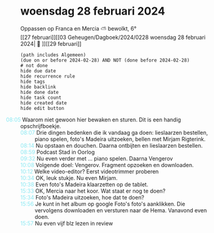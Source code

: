 # woensdag 28 februari 2024

Oppassen op Franca en Mercia ⛅ bewolkt, 6°<br>[[27 februari]][[03 Geheugen/Dagboek/2024/0228 woensdag 28 februari 2024| 📓 ]][[29 februari]]
```tasks
(path includes Algemeen)
(due on or before 2024-02-28) AND NOT (done before 2024-02-28)
# not done
hide due date
hide recurrence rule
hide tags
hide backlink
hide done date
hide task count
hide created date
hide edit button
```
<p style="padding-left: 2 to.7em; text-indent: -2.7em; margin: 0;"><font color=#8be9f3>08:05  </font>  Waarom niet gewoon hier bewaken en sturen. Dit is een handig opschrijfboekje. </p>   
<p style="padding-left: 2.7em; text-indent: -2.7em; margin: 0;"><font color=#8be9f3>08:07  </font>  Drie dingen bedenken die ik vandaag ga doen: lieslaarzen bestellen, piano spelen, foto's Madeira uitzoeken, bellen met Mirjam Rigterink. </p>   
<p style="padding-left: 2.7em; text-indent: -2.7em; margin: 0;"><font color=#8be9f3>08:14  </font>  Nu opstaan en douchen. Daarna ontbijten en lieslaarzen bestellen.</p>   
<p style="padding-left: 2.7em; text-indent: -2.7em; margin: 0;"><font color=#8be9f3>08:59  </font>  Podcast Stad in Oorlog </p>   
<p style="padding-left: 2.7em; text-indent: -2.7em; margin: 0;"><font color=#8be9f3>09:32  </font>  Nu even verder met ... piano spelen. Daarna Vengerov</p>   
<p style="padding-left: 2.7em; text-indent: -2.7em; margin: 0;"><font color=#8be9f3>10:08  </font>  Volgende doel: Vengerov. Fragment opzoeken en downloaden. </p>   
<p style="padding-left: 2.7em; text-indent: -2.7em; margin: 0;"><font color=#8be9f3>10:12  </font>  Welke video-editor? Eerst videotrimmer proberen </p>   
<p style="padding-left: 2.7em; text-indent: -2.7em; margin: 0;"><font color=#8be9f3>10:34  </font>  OK, leuk stukje. Nu even Mirjam. </p>   
<p style="padding-left: 2.7em; text-indent: -2.7em; margin: 0;"><font color=#8be9f3>10:38  </font>  Even foto's Madeira klaarzetten op de tablet. </p>   
<p style="padding-left: 2.7em; text-indent: -2.7em; margin: 0;"><font color=#8be9f3>15:33  </font>  OK, Mercia naar het koor. Wat staat er nog te doen? </p>   
<p style="padding-left: 2.7em; text-indent: -2.7em; margin: 0;"><font color=#8be9f3>15:34  </font>  Foto's Madeira uitzoeken, hoe dat te doen? </p>   
<p style="padding-left: 2.7em; text-indent: -2.7em; margin: 0;"><font color=#8be9f3>15:56  </font>  Je kunt in het album op google Foto's foto's aanklikken. Die vervolgens downloaden en versturen naar de Hema. Vanavond even doen. </p>   
<p style="padding-left: 2.7em; text-indent: -2.7em; margin: 0;"><font color=#8be9f3>15:57  </font>  Nu even vijf blz lezen in review </p>   
